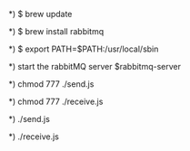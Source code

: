 *) $ brew update


*) $ brew install rabbitmq


*) $ export PATH=$PATH:/usr/local/sbin


*) start the rabbitMQ server
  $rabbitmq-server


*) chmod 777 ./send.js



*) chmod 777 ./receive.js



*) ./send.js



*) ./receive.js